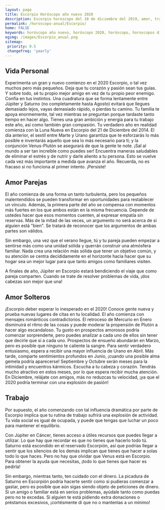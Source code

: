 ```yaml
---
layout: page
title: Escorpio Horóscopo año nuevo 2020 
description: Escorpio horoscopo del 10 de diciembre del 2019, amor, trabajo, vida personal. Todas las predicciones para Escorpio gratis. Disfruta este año nuevo.
permalink: /horoscopo-anual/Escorpio/
home: FALSE
keywords: horóscopo año nuevo, horóscopo 2020, horóscopo, horoscopos diarios gratis del dia de hoy, horóscopo diario gratis,horóscopo ano nuevo 2020, horóscopo esperanza gracia, horoscopo Escorpio 2020, horoscop, horóscopos gratis, horoscopo Escorpio, horoscopo Escorpio 2020 gratis, Tarot, Astrologia, Zodíaco, Escorpio, horoscopo gratis,tarot en femenino,videncia gratuita,horoscopos gratuitos,horóscopos, astrologia,videncia gratis
ogimg: /images/Escorpio_anual.png
sitemap:
 priority: 0.5
 changefreq: 'yearly'
---
```




## Vida Personal

Experimenta un gran y nuevo comienzo en el 2020 Escorpio, o tal vez muchos pero más pequeños. Deja que tu corazón y pasión sean tus guías. Y sobre todo, sé tu propio mejor amigo en vez de tu propio peor enemigo. 
Confía en tus instintos. Una cuadratura que se forma lentamente entre Júpiter y Saturno (no completamente hasta Agosto) evitará que llegues demasiado lejos, vayas demasiado rápido, o pierdas tu camino. 
Tu familia te apoya enormemente, tal vez mientras se preguntan porque tardaste tanto tiempo en hacer algo. Tienes una gran ambición y energía para tu trabajo este año, así como también gran compasión. 
Tu verdadero año en realidad comienza con la Luna Nueva en Escorpio del 21 de Diciembre del 2014. El día anterior, el sextil entre Marte y Urano garantiza que te esforzarás lo más posible e inventarás aquello que sea lo más necesario para ti; y la conjunción Venus-Plutón se asegurará de que la gente te note. ¡Sal al mundo a ser tan increíble como puedes ser! 
Encuentra maneras saludables de eliminar el estrés y de nutrir y darle aliento a tu persona. Esto se vuelve cada vez más importante a medida que avanza el año. Recuerda, no es fracaso si no funciona al primer intento. ¡Persiste! 

## Amor Parejas

El año comienza de una forma un tanto turbulenta, pero los pequeños malentendidos se pueden transformar en oportunidades para restablecer un vínculo. Además, la primera parte del año se compensa con momentos más fuertes en los que ambos están en la misma frecuencia. Depende de ustedes hacer que esos momentos cuenten, al expresar empatía sin reservas. Más de la mitad de las veces, un argumento no será acerca de si alguien está "bien". Se tratará de reconocer que los argumentos de ambas partes son válidos.


Sin embargo, una vez que el verano llegue, tú y tu pareja pueden empezar a sentirse más como una unidad sólida y querrán construir una atmósfera familiar. Nada crea una relación más sólida que tener un objetivo común, y su atención se centra decididamente en el horizonte hacia hacer que su hogar sea un mejor lugar para que tanto amigos como familiares visiten.


A finales de año, Júpiter en Escorpio estará bendiciendo el viaje que como pareja comparten. Cuando se trate de resolver problemas de vida, ¡dos cabezas son mejor que una!


## Amor Solteros

¡Escorpio deber esperar lo inesperado en el 2020! Conoce gente nueva y prueba nuevas  lugares de citas en tu localidad.
El año comienza con mensajes románticos contradictorios. El retroceso de Mercurio en Enero disminuirá el ritmo de las cosas y puede moderar la propensión de Plutón a hacer algo escandaloso. Tu gusto en prospectos amorosos podría comenzar sorprenderte, pero puedes analizar a cada uno de ellos sin tener que decirle que sí a cada uno.
Prospectos de ensueño abundarán en Marzo, pero es posible que ninguno te caliente la sangre. Para sentir verdadero entusiasmo, espera a recibir una mayor influencia de Urano en Abril. 
Más tarde, comparte sentimientos profundos en Junio, ¡cuando una posible alma gemela podría aparecerse!
Septiembre y Octubre serán meses para la intimidad y encuentros kármicos. Escucha a tu cabeza y corazón. Tendrás mucho atractivo en estos meses, por lo que espera recibir mucha atención.
En Diciembre, relájate con amigos, más no reduzcas tu velocidad, ¡ya que el 2020 podría terminar con una explosión de pasión!

## Trabajo

Por supuesto, el año comenzando con tal influencia dramática por parte de Escorpio implica que tu rutina de trabajo sufrirá una explosión de actividad. Tu vida social es igual de ocupada, y puede que tengas que luchar un poco para mantener el equilibrio.


Con Júpiter en Cáncer, tienes acceso a útiles recursos que puedes llegar a utilizar. Lo que hay que recordar es que no tienes que hacerlo todo tú. Saturno está escondido en el reservado Escorpión, así que podrías llegar a sentir que los silencios de los demás implican que tienes que hacer a solas todo lo que haces. Pero no hay que olvidar que Venus está en Escorpio. Para obtener la ayuda que necesitas, ¡todo lo que tienes que hacer es pedirla!


Sin embargo, mientras tanto, ten cuidado con el dinero. La picadura de Saturno en Escorpión podría hacerte sentir como si pudieras comenzar a gastar, pero es posible que aún sigas siendo objeto de peticiones de dinero. Si un amigo o familiar está en serios problemas, ayúdale tanto como puedas pero no te excedas. Si alguien te está pidiendo extra donaciones o préstamos excesivos, ¡cortésmente di que no o mantenlas a un mínimo!
